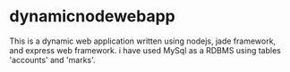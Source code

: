 # dynamicnodewebapp
This is a dynamic web application written using nodejs, jade framework, and express web framework.
i have used MySql as a RDBMS using tables 'accounts' and 'marks'.
